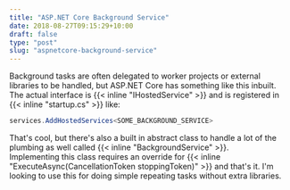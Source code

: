 ```yaml
---
title: "ASP.NET Core Background Service"
date: 2018-08-27T09:15:29+10:00
draft: false
type: "post"
slug: "aspnetcore-background-service"
---
```


Background tasks are often delegated to worker projects or external libraries to be handled, but ASP.NET Core has something like this inbuilt.  
The actual interface is {{< inline "IHostedService" >}} and is registered in {{< inline "startup.cs" >}} like:  
```csharp 
services.AddHostedServices<SOME_BACKGROUND_SERVICE>
```
<!--more-->  


That's cool, but there's also a built in abstract class to handle a lot of the plumbing as well called {{< inline "BackgroundService" >}}.  
Implementing this class requires an override for {{< inline "ExecuteAsync(CancellationToken stoppingToken)" >}} and that's it. I'm looking to use this for doing simple repeating tasks without extra libraries.   
